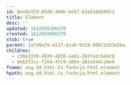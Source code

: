 ```yaml
---
id: 8ee0a159-85d0-466b-be57-b1a51dd20013
title: Element
desc: ''
updated: 1612939306379
created: 1612939306379
stub: true
parent: 3afd9a7e-4137-4ceb-9319-09671d33e5ba
children:
  - c30e3339-4020-4020-aa61-2637edc6ebc8
  - 0eb2f2cc-f2ed-47c9-a06e-d81e544ca9e4
fname: ang.dd.html.ts.funkcja.html.element
hpath: ang.dd.html.ts.funkcja.html.element
---
```



